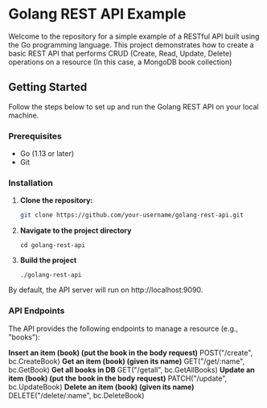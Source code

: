# Golang REST API Example

Welcome to the repository for a simple example of a RESTful API built using the Go programming language. This project demonstrates how to create a basic REST API that performs CRUD (Create, Read, Update, Delete) operations on a resource (In this case, a MongoDB book collection)

## Getting Started

Follow the steps below to set up and run the Golang REST API on your local machine.

### Prerequisites

- Go (1.13 or later)
- Git

### Installation

1. **Clone the repository:**

   ```bash
   git clone https://github.com/your-username/golang-rest-api.git
   ```
2. **Navigate to the project directory**
   ```
   cd golang-rest-api
   ```
3. **Build the project**
    ```
    ./golang-rest-api
    ```
By default, the API server will run on http://localhost:9090.

### API Endpoints
The API provides the following endpoints to manage a resource (e.g., "books"):

**Insert an item (book) (put the book in the body request)**
POST("/create", bc.CreateBook)
**Get an item (book) (given its name)**
GET("/get/:name", bc.GetBook)
**Get all books in DB**
GET("/getall", bc.GetAllBooks)
**Update an item (book) (put the book in the body request)**
PATCH("/update", bc.UpdateBook)
**Delete an item (book) (given its name)**
DELETE("/delete/:name", bc.DeleteBook)

